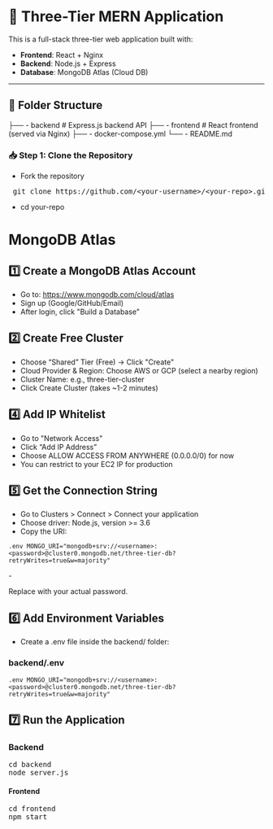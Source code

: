 # 🧱 Three-Tier MERN Application

This is a full-stack three-tier web application built with:

- **Frontend**: React + Nginx
- **Backend**: Node.js + Express
- **Database**: MongoDB Atlas (Cloud DB)

---

## 📁 Folder Structure

├── - backend # Express.js backend API
├── - frontend # React frontend (served via Nginx)
├── - docker-compose.yml
└── - README.md

### 📥 Step 1: Clone the Repository
- Fork the repository
<pre> git clone https://github.com/&lt;your-username&gt;/&lt;your-repo&gt;.git </pre>
- cd your-repo

# MongoDB Atlas

## 1️⃣ Create a MongoDB Atlas Account
- Go to: https://www.mongodb.com/cloud/atlas
- Sign up (Google/GitHub/Email)
- After login, click "Build a Database"

## 2️⃣ Create Free Cluster
- Choose “Shared” Tier (Free) → Click "Create"
- Cloud Provider & Region: Choose AWS or GCP (select a nearby region)
- Cluster Name: e.g., three-tier-cluster
- Click Create Cluster (takes ~1-2 minutes)

## 4️⃣ Add IP Whitelist
- Go to "Network Access"
- Click “Add IP Address”
- Choose ALLOW ACCESS FROM ANYWHERE (0.0.0.0/0) for now
- You can restrict to your EC2 IP for production

## 5️⃣ Get the Connection String
- Go to Clusters > Connect > Connect your application
- Choose driver: Node.js, version >= 3.6
- Copy the URI:
<pre><code>.env MONGO_URI="mongodb+srv://&lt;username&gt;:&lt;password&gt;@cluster0.mongodb.net/three-tier-db?retryWrites=true&amp;w=majority" </code></pre>- 
Replace <password> with your actual password.

## 6️⃣ Add Environment Variables
- Create a .env file inside the backend/ folder:

### backend/.env
<pre><code>.env MONGO_URI="mongodb+srv://&lt;username&gt;:&lt;password&gt;@cluster0.mongodb.net/three-tier-db?retryWrites=true&amp;w=majority" </code></pre>

## 7️⃣ Run the Application
### Backend
<pre>cd backend
node server.js</pre>
#### Frontend

<pre>cd frontend
npm start</pre>

